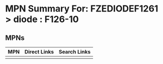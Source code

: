 



# MPN Summary For: FZEDIODEF1261 > diode : F126-10

## MPNs
  

|MPN|Direct Links|Search Links|
| :--- | :--- | :--- |
||||

